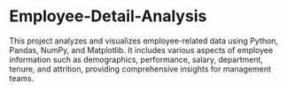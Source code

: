 # Employee-Detail-Analysis
This project analyzes and visualizes employee-related data using Python, Pandas, NumPy, and Matplotlib. It includes various aspects of employee information such as demographics, performance, salary, department, tenure, and attrition, providing comprehensive insights for management teams.
